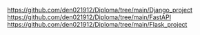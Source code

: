 https://github.com/den021912/Diploma/tree/main/Django_project
https://github.com/den021912/Diploma/tree/main/FastAPI
https://github.com/den021912/Diploma/tree/main/Flask_project
